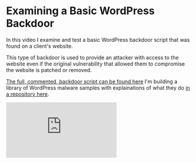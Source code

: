 
# Examining a Basic WordPress Backdoor

In this video I examine and test a basic WordPress backdoor script that was found on a client's website. 

This type of backdoor is used to provide an attacker with access to the website even if the original vulnerability that allowed them to compromise the website is patched or removed.

[The full, commented, backdoor script can be found here](https://github.com/rmmoul/wordpress-malware-samples/blob/main/hexadecimal-obfuscated-auto-login.php) I'm building a library of WordPress malware samples with explainations of what they do [in a repository here](https://github.com/rmmoul/wordpress-malware-samples/tree/main). 

<div class="video-container">
  <iframe src="https://www.youtube.com/embed/CyPWxbLayJk" title="WordPress backdoor script example" frameborder="0" allow="accelerometer; autoplay; clipboard-write; encrypted-media; gyroscope; picture-in-picture; web-share" referrerpolicy="strict-origin-when-cross-origin" allowfullscreen></iframe>
</div>
